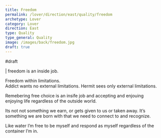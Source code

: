 ```yaml
---
title: Freedom
permalink: /lover/direction/east/quality/freedom
archetype: Lover
category: Lover
direction: East
type: Quality
type_general: Quality
image: /images/back/freedom.jpg
draft: true
---
```

#draft   
  
| freedom is an inside job.   
  
Freedom within limitations.   
Addict wants no external limitations. Hermit sees only external limitations.   
  
Remebering free choice is an insife job and accepting and enjouing enjoying life regardless of the outside world.   
  
Its not not something we earn, or gets given to us or taken away. It’s something we are born with that we need to connect to and recognize.   
  
Like water I’m free to be myself and respond as myself regardless of the container I’m in. 
